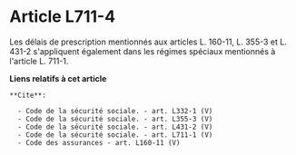 # Article L711-4

Les délais de prescription mentionnés aux articles L. 160-11, L. 355-3 et L. 431-2 s'appliquent également dans les régimes
spéciaux mentionnés à l'article L. 711-1.

**Liens relatifs à cet article**

	**Cite**:

	  - Code de la sécurité sociale. - art. L332-1 (V)
	  - Code de la sécurité sociale. - art. L355-3 (V)
	  - Code de la sécurité sociale. - art. L431-2 (V)
	  - Code de la sécurité sociale. - art. L711-1 (V)
	  - Code des assurances - art. L160-11 (V)

